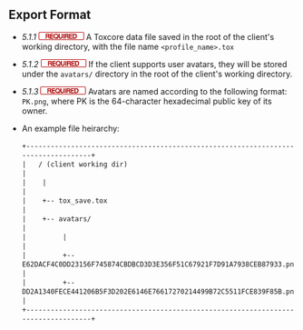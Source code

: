 Export Format
-------------

- *5.1.1* ![](/badge/req.png) A Toxcore data file saved in the root of the client's
  working directory, with the file name `<profile_name>.tox`

- *5.1.2* ![](/badge/req.png) If the client supports user avatars, they will be stored
  under the `avatars/` directory in the root of the client's working directory.

- *5.1.3* ![](/badge/req.png) Avatars are named according to the following format:
  `PK.png`, where PK is the 64-character hexadecimal public key of its owner.

- An example file heirarchy:

  ```
  +-----------------------------------------------------------------------------------+
  |   / (client working dir)                                                          |
  |    |                                                                              |
  |    +-- tox_save.tox                                                               |
  |    +-- avatars/                                                                   |
  |         |                                                                         |
  |         +-- E62DACF4C0DD23156F745874CBDBCD3D3E356F51C67921F7D91A7938CEB87933.png  |
  |         +-- DD2A1340FECE441206B5F3D202E6146E76617270214499B72C5511FCE839F85B.png  |
  +-----------------------------------------------------------------------------------+
  ```
